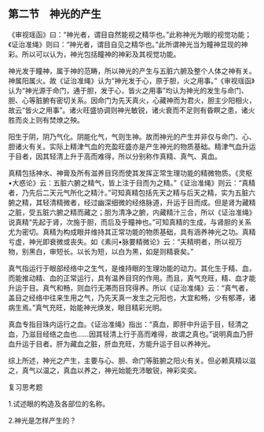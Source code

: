 ## 第二节　神光的产生

《审视瑶函》曰：“神光者，谓目自然能视之精华也。”此称神光为眼的视觉功能；《证治准绳》则曰：“神光者，谓目自见之精华也。”此所谓神光当为瞳神显现的神彩。所以可以认为，神光包括瞳神的神彩及其视觉功能。

神光发于瞳神，属于神的范畴，所以神光的产生与五脏六腑及整个人体之神有关。神属阳属火。故《证治准绳》认为“神光发于心，原于胆，火之用事。”《审视瑶函》认为“神光源于命门，通于胆，发于心，皆火之用事”均认为神光的发生与命门、胆、心等脏腑有密切关系。因命门为先天真火，心藏神而为君火，胆主少阳相火，故云“皆火之用事”。诸火旺盛协调则神光敏锐，诸火衰而不足则有昏瞑之患，诸火胜而炎上则有焚燎之殃。

阳生于阴，阴乃气化。阴能化气，气则生神。故而神光的产生并非仅与命门、心、胆诸火有关。实际上精津气血的充盈旺盛亦是产生神光的物质基础。精津气血升运于目者，因其轻清上升于高而难得，所以分别称作真精、真气、真血。

真精包括神水、神膏及所有滋养目窍而使其发挥正常生理功能的精微物质。《灵枢•大惑论》云：五脏六腑之精气，皆上注于目而为之精。”《证治准绳》则云：“真精者，乃先后二天元气所化之精汁。”可知真精包括先天之精与后天之精，实为五脏六腑之精，其轻清精微者，经过幽深细微的经络脉道，升运于目而成。但是肾为藏精之脏，受五脏六腑之精而藏之；胆为清净之腑，内藏精汁三合，所以《证治准绳》说真精“先起于肾，次施于胆，而后及乎瞳神也。”可知真精的生成，与肾胆的关系尤为密切。真精为构成眼并维持其正常功能的物质基础，具有涵养神光之功。真精亏虚，神光即衰微或丧失。如《素问•脉要精微论》云：“夫精明者，所以视万物，别黑白，审短长。以长为短，以白为黑，如是则精衰矣。”

真气指运行于眼部经络中之生气，是维持眼的生理功能的动力。其化生于精、血，而能推动精、血的正常运行，具有温养目窍的作用。而且，真气充旺，精、血才能升运于目。真气和畅，则血行无滞而目窍得养。所以《证治准绳》云：“真气者，盖目之经络中往来生用之气，乃先天真一发生之元阳也，大宜和畅，少有郁滞，诸病生焉。”真气充旺，始能神光焕发，眼目精彩光明。

真血专指目珠内运行之血。《证治准绳》指出：“真血，即肝中升运于目，轻清之血，乃滋目经络之血也……因其轻清上行于高而难得，故谓之真也。”说明真血乃肝血升运于目者。肝为藏血之脏，肝血充旺，方能升运于目以养神光。

综上所述，神光之产生，主要与心、胆、命门等脏腑之阳火有关。但必赖真精以滋之，真气以温之，真血以养之，神光始能充沛敏锐，神彩奕奕。

复习思考题

1.试述眼的构造及各部位的名称。

2.神光是怎样产生的？